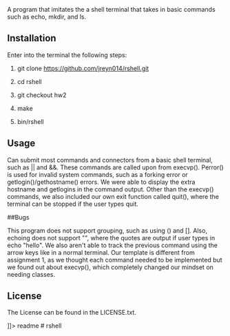 <snippet>
  <content><![CDATA[
# ${1:rShell}

A program that imitates the a shell terminal that takes in basic commands such as echo, mkdir, and ls.

## Installation

Enter into the terminal the following steps: 
1. git clone https://github.com/jreyn014/rshell.git

2. cd rshell

3. git checkout hw2

4. make

5. bin/rshell

## Usage

Can submit most commands and connectors from a basic shell terminal, such as || and &&.
These commands are called upon from execvp(). Perror() is used for invalid system commands, such as a forking error
or getlogin()/gethostname() errors. We were able to display the extra hostname and getlogins in the command output.
Other than the execvp() commands, we also included our own exit function called quit(), where the terminal
can be stopped if the user types quit.

##Bugs

This program does not support grouping, such as using () and []. Also, echoing does not support "", where the quotes
are output if user types in echo "hello". We also aren't able to track the previous
command using the arrow keys like in a normal terminal. 
Our template is different from assignment 1, as we thought each command needed to be implemented
but we found out about execvp(), which completely changed our mindset on needing classes.

## License
The License can be found in the LICENSE.txt. 


]]></content>
  <tabTrigger>readme</tabTrigger>
</snippet># rshell
